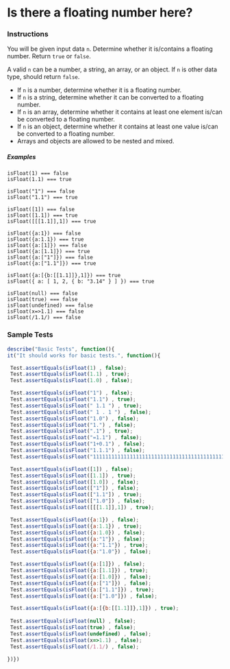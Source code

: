 # Is there a floating number here?

### Instructions
You will be given input data `n`. Determine whether it is/contains a floating number. Return `true` or `false`.

A valid `n` can be a number, a string, an array, or an object. If `n` is other data type, should return `false`.

* If `n` is a number, determine whether it is a floating number.
* If `n` is a string, determine whether it can be converted to a floating number.
* If `n` is an array, determine whether it contains at least one element is/can be converted to a floating number.
* If `n` is an object, determine whether it contains at least one value is/can be converted to a floating number.
* Arrays and objects are allowed to be nested and mixed.

##### Examples
```
isFloat(1) === false
isFloat(1.1) === true

isFloat("1") === false
isFloat("1.1") === true

isFloat([1]) === false
isFloat([1.1]) === true
isFloat([[[1.1]],1]) === true

isFloat({a:1}) === false
isFloat({a:1.1}) === true
isFloat({a:[1]}) === false
isFloat({a:[1.1]}) === true
isFloat({a:["1"]}) === false
isFloat({a:["1.1"]}) === true

isFloat({a:[{b:[[1.1]]},1]}) === true
isFloat({ a: [ 1, 2, { b: "3.14" } ] }) === true

isFloat(null) === false
isFloat(true) === false
isFloat(undefined) === false
isFloat(x=>1.1) === false
isFloat(/1.1/) === false
```

### Sample Tests
```js
describe("Basic Tests", function(){
it("It should works for basic tests.", function(){

 Test.assertEquals(isFloat(1) , false);
 Test.assertEquals(isFloat(1.1) , true);
 Test.assertEquals(isFloat(1.0) , false);

 Test.assertEquals(isFloat("1") , false);
 Test.assertEquals(isFloat("1.1") , true);
 Test.assertEquals(isFloat(" 1.1 ") , true);
 Test.assertEquals(isFloat(" 1 . 1 ") , false);
 Test.assertEquals(isFloat("1.0") , false);
 Test.assertEquals(isFloat("1.") , false);
 Test.assertEquals(isFloat(".1") , true);
 Test.assertEquals(isFloat("=1.1") , false);
 Test.assertEquals(isFloat("1+0.1") , false);
 Test.assertEquals(isFloat("1.1.1") , false);
 Test.assertEquals(isFloat("11111111111111111111111111111111111111111111111111.1") , false);

 Test.assertEquals(isFloat([1]) , false);
 Test.assertEquals(isFloat([1.1]) , true);
 Test.assertEquals(isFloat([1.0]) , false);
 Test.assertEquals(isFloat(["1"]) , false);
 Test.assertEquals(isFloat(["1.1"]) , true);
 Test.assertEquals(isFloat(["1.0"]) , false);
 Test.assertEquals(isFloat([[[1.1]],1]) , true);

 Test.assertEquals(isFloat({a:1}) , false);
 Test.assertEquals(isFloat({a:1.1}) , true);
 Test.assertEquals(isFloat({a:1.0}) , false);
 Test.assertEquals(isFloat({a:"1"}) , false);
 Test.assertEquals(isFloat({a:"1.1"}) , true);
 Test.assertEquals(isFloat({a:"1.0"}) , false);

 Test.assertEquals(isFloat({a:[1]}) , false);
 Test.assertEquals(isFloat({a:[1.1]}) , true);
 Test.assertEquals(isFloat({a:[1.0]}) , false);
 Test.assertEquals(isFloat({a:["1"]}) , false);
 Test.assertEquals(isFloat({a:["1.1"]}) , true);
 Test.assertEquals(isFloat({a:["1.0"]}) , false);

 Test.assertEquals(isFloat({a:[{b:[[1.1]]},1]}) , true);
 
 Test.assertEquals(isFloat(null) , false);
 Test.assertEquals(isFloat(true) , false);
 Test.assertEquals(isFloat(undefined) , false);
 Test.assertEquals(isFloat(x=>1.1) , false);
 Test.assertEquals(isFloat(/1.1/) , false);
 
})})
```